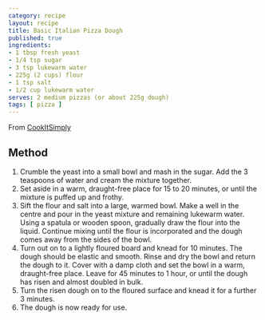 ```yaml
---
category: recipe
layout: recipe
title: Basic Italian Pizza Dough
published: true
ingredients:
- 1 tbsp fresh yeast
- 1/4 tsp sugar
- 3 tsp lukewarm water
- 225g (2 cups) flour
- 1 tsp salt
- 1/2 cup lukewarm water
serves: 2 medium pizzas (or about 225g dough)
tags: [ pizza ]
---
```

From [CookItSimply](http://www.cookitsimply.com/recipe-0010-013446r.html)

## Method ##

1. Crumble the yeast into a small bowl and mash in the sugar. Add the 3 teaspoons of water and cream the mixture
   together.
1. Set aside in a warm, draught-free place for 15 to 20 minutes, or until the mixture is puffed up and frothy.
1. Sift the flour and salt into a large, warmed bowl. Make a well in the centre and pour in the yeast mixture and
   remaining lukewarm water. Using a spatula or wooden spoon, gradually draw the flour into the liquid. Continue mixing
   until the flour is incorporated and the dough comes away from the sides of the bowl.
1. Turn out on to a lightly floured board and knead for 10 minutes. The dough should be elastic and smooth. Rinse and
   dry the bowl and return the dough to it. Cover with a damp cloth and set the bowl in a warm, draught-free
   place. Leave for 45 minutes to 1 hour, or until the dough has risen and almost doubled in bulk.
1. Turn the risen dough on to the floured surface and knead it for a further 3 minutes.
1. The dough is now ready for use.
